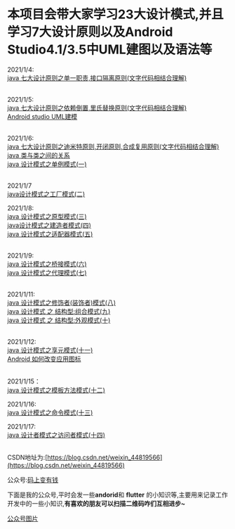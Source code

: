 # 本项目会带大家学习23大设计模式,并且学习7大设计原则以及Android Studio4.1/3.5中UML建图以及语法等


2021/1/4:<br>
[java 七大设计原则之单一职责,接口隔离原则(文字代码相结合理解)](https://blog.csdn.net/weixin_44819566/article/details/112178083)<br><br>

2021/1/5:<br>
[java 七大设计原则之依赖倒置,里氏替换原则(文字代码相结合理解)](https://blog.csdn.net/weixin_44819566/article/details/112187562)<br>
[Android studio UML建模](https://blog.csdn.net/weixin_44819566/article/details/112217439)<br><br>

2021/1/6:<br>
[java 七大设计原则之迪米特原则,开闭原则,合成复用原则(文字代码相结合理解)](https://blog.csdn.net/weixin_44819566/article/details/112257643)<br>
[java 类与类之间的关系](https://blog.csdn.net/weixin_44819566/article/details/112260425)<br>
[java 设计模式之单例模式(一)](https://blog.csdn.net/weixin_44819566/article/details/112280415)<br><br>

2021/1/7<br>
[java设计模式之工厂模式(二)](https://blog.csdn.net/weixin_44819566/article/details/112307879)<br>

2021/1/8:<br>
[java 设计模式之原型模式(三)](https://blog.csdn.net/weixin_44819566/article/details/112345042)<br>
[java设计模式之建造者模式(四)](https://blog.csdn.net/weixin_44819566/article/details/112356907)<br>
[java 设计模式之适配器模式(五)](https://blog.csdn.net/weixin_44819566/article/details/112365209)<br><br>

2021/1/9:<br>
[java 设计模式之桥接模式(六)](https://blog.csdn.net/weixin_44819566/article/details/112387613)<br>
[java 设计模式之代理模式(七)](https://blog.csdn.net/weixin_44819566/article/details/112390541)<br><br>

2021/1/11:<br>
[java 设计模式之修饰者(装饰者)模式(八)](https://blog.csdn.net/weixin_44819566/article/details/112461664)<br>
[java 设计模式 之 结构型:组合模式(九)](https://blog.csdn.net/weixin_44819566/article/details/112469634)<br>
[java 设计模式 之 结构型:外观模式(十)](https://blog.csdn.net/weixin_44819566/article/details/112476121)<br><br>

2021/1/12:<br>
[java 设计模式之享元模式(十一)](https://blog.csdn.net/weixin_44819566/article/details/112523407)<br>
[Android 如何改变应用图标](https://blog.csdn.net/weixin_44819566/article/details/112533812)<br><br>

2021/1/15：<br>
[java 设计模式之模板方法模式(十二)](https://blog.csdn.net/weixin_44819566/article/details/112651624)<br>

2021/1/16:<br>
[java 设计模式之命令模式(十三)](https://blog.csdn.net/weixin_44819566/article/details/112714972)<br>

2021/1/17:<br>
[java 设计者模式之访问者模式(十四)](https://blog.csdn.net/weixin_44819566/article/details/112746412)<br><br>



CSDN地址为:[https://blog.csdn.net/weixin_44819566](https://blog.csdn.net/weixin_44819566)

公众号:[码上变有钱](https://img-blog.csdnimg.cn/20201215103115324.jpg?x-oss-process=image/watermark,type_ZmFuZ3poZW5naGVpdGk,shadow_10,text_aHR0cHM6Ly9ibG9nLmNzZG4ubmV0L3dlaXhpbl80NDgxOTU2Ng==,size_16,color_FFFFFF,t_70)

下面是我的公众号,平时会发一些**andorid**和 **flutter** 的小知识等,主要用来记录工作开发中的一些小知识,**有喜欢的朋友可以扫描二维码咋们互相进步~**



[公众号图片](https://img-blog.csdnimg.cn/20201215103115324.jpg?x-oss-process=image/watermark,type_ZmFuZ3poZW5naGVpdGk,shadow_10,text_aHR0cHM6Ly9ibG9nLmNzZG4ubmV0L3dlaXhpbl80NDgxOTU2Ng==,size_16,color_FFFFFF,t_70)
